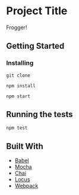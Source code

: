 # Project Title

Frogger!

## Getting Started

### Installing

```
git clone
```
```
npm install
```
```
npm start
```

## Running the tests

```
npm test
```

## Built With

* [Babel](https://babeljs.io/docs/setup/)
* [Mocha](https://mochajs.org/)
* [Chai](http://chaijs.com/api/)
* [Locus](https://www.npmjs.com/package/locus)
* [Webpack](https://webpack.github.io/docs/)

